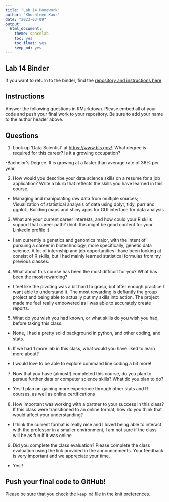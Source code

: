 ```yaml
---
title: "Lab 14 Homework"
author: "Khushleen Kaur"
date: "2023-03-09"
output:
  html_document: 
    theme: spacelab
    toc: yes
    toc_float: yes
    keep_md: yes
---
```


## Lab 14 Binder
If you want to return to the binder, find the [repository and instructions here](https://github.com/hehouts/lab14_binder)

## Instructions
Answer the following questions in RMarkdown. Please embed all of your code and push your final work to your repository. Be sure to add your name to the author header above.



## Questions

1. Look up 'Data Scientist' at https://www.bls.gov/. What degree is required for this career? Is it a growing occupation?  

-Bachelor's Degree. It is growing at a faster than average rate of 36% per year

2. How would you describe your data science skills on a resume for a job application? Write a blurb that reflects the skills you have learned in this course. 

- Managing and manipulating raw data from multiple sources; Visualization of statistical analysis of data using dplyr, tidy, purr and ggplot.; Building maps and shiny apps for GUI interface for data analysis


3. What are your current career interests, and how could your R skills support that career path? (hint: this might be good content for your LinkedIn profile ;)

-  I am currently a genetics and genomics major, with the intent of pursuing a career in biotechnology, more specifically, genetic data science. A lot of internship and job opportunities I have been looking at consist of R skills, but I had mainly learned statistical formulas from my previous classes.  

4. What about this course has been the most difficult for you? What has been the most rewarding?

- I feel like the pivoting was a bit hard to grasp, but after enough practice I want able to understand it. The most rewarding is defiantly the group project and being able to actually put my skills into action. The project made me feel really empowered as I was able to accurately create reports. 

5. What do you wish you had known, or what skills do you wish you had, before taking this class.

- None, I had a pretty solid background in python, and other coding, and stats.

6. If we had 1 more lab in this class, what would you have liked to learn more about?

- I would love to be able to explore command line coding a bit more!

7. Now that you have (almost!) completed this course, do you plan to persue further data or computer science skills? What do you plan to do?
- Yes! I plan on gaining more experience through other stats and R courses, as well as online certifications

8. How important was working with a partner to your success in this class? If this class were transitioned to an online format, how do you think that would affect your understanding?
- I think the current format is really nice and I loved being able to interact with the professor in a smaller environment, I am not sure if the class will be as fun if it was online

9. Did you complete the class evaluation? Please complete the class evaluation using the link provided in the announcements. Your feedback is very important and we appreciate your time.
- Yes!!

## Push your final code to GitHub!
Please be sure that you check the `keep md` file in the knit preferences. 
